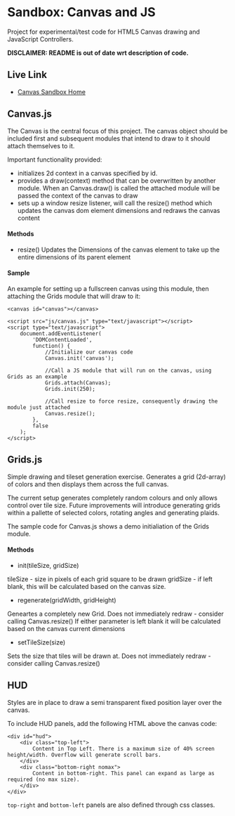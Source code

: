 # Sandbox: Canvas and JS

Project for experimental/test code for HTML5 Canvas drawing and JavaScript Controllers.

**DISCLAIMER: README is out of date wrt description of code.**

## Live Link
* [Canvas Sandbox Home](http://joneubank.com/things/canvas)

## Canvas.js
The Canvas is the central focus of this project. The canvas object should be included first and subsequent modules that intend to draw to it should attach themselves to it.

Important functionality provided:
* initializes 2d context in a canvas specified by id.
* provides a draw(context) method that can be overwritten by another module. When an Canvas.draw() is called the attached module will be passed the context of the canvas to draw
* sets up a window resize listener, will call the resize() method which updates the canvas dom element dimensions and redraws the canvas content

#### Methods
* resize()
Updates the Dimensions of the canvas element to take up the entire dimensions of its parent element

#### Sample
An example for setting up a fullscreen canvas using this module, then attaching the Grids module that will draw to it:
```
<canvas id="canvas"></canvas>

<script src="js/canvas.js" type="text/javascript"></script>
<script type="text/javascript">
    document.addEventListener(
        'DOMContentLoaded', 
        function() {
            //Initialize our canvas code
            Canvas.init('canvas');

            //Call a JS module that will run on the canvas, using Grids as an example
            Grids.attach(Canvas);
            Grids.init(250);
            
            //Call resize to force resize, consequently drawing the module just attached
            Canvas.resize();            
        }, 
        false
    );
</script>
```

## Grids.js
Simple drawing and tileset generation exercise. Generates a grid (2d-array) of colors and then displays them across the full canvas.

The current setup generates completely random colours and only allows control over tile size. Future improvements will introduce generating grids within a pallette of selected colors, rotating angles and generating plaids.

The sample code for Canvas.js shows a demo initialiation of the Grids module.

#### Methods
* init(tileSize, gridSize)

tileSize - size in pixels of each grid square to be drawn
gridSize - if left blank, this will be calculated based on the canvas size.

* regenerate(gridWidth, gridHeight)

Geneartes a completely new Grid. Does not immediately redraw - consider calling Canvas.resize()
If either parameter is left blank it will be calculated based on the canvas current dimensions

* setTileSize(size)

Sets the size that tiles will be drawn at. Does not immediately redraw - consider calling Canvas.resize()

## HUD
Styles are in place to draw a semi transparent fixed position layer over the canvas. 

To include HUD panels, add the following HTML above the canvas code:
```
<div id="hud">
	<div class="top-left">
		Content in Top Left. There is a maximum size of 40% screen height/width. Overflow will generate scroll bars.
	</div>
    <div class="bottom-right nomax">
    	Content in bottom-right. This panel can expand as large as required (no max size).
    </div>
</div>
```
`top-right` and `bottom-left` panels are also defined through css classes.
